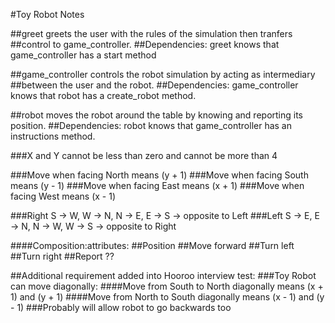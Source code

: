 #Toy Robot Notes

##greet greets the user with the rules of the simulation then tranfers
##control to game_controller.
##Dependencies: greet knows that game_controller has a start method

##game_controller controls the robot simulation by acting as intermediary
##between the user and the robot.
##Dependencies: game_controller knows that robot has a create_robot method.

##robot moves the robot around the table by knowing and reporting its position.
##Dependencies: robot knows that game_controller has an instructions method.

###X and Y cannot be less than zero and cannot be more than 4

###Move when facing North means (y + 1)
###Move when facing South means (y - 1)
###Move when facing East means (x + 1)
###Move when facing West means (x - 1)

###Right S -> W, W -> N, N -> E, E -> S -> opposite to Left
###Left S -> E, E -> N, N -> W, W -> S -> opposite to Right

####Composition:attributes:
##Position
##Move forward
##Turn left
##Turn right
##Report ??


##Additional requirement added into Hooroo interview test:
###Toy Robot can move diagonally:
####Move from South to North diagonally means (x + 1) and (y + 1)
####Move from North to South diagonally means (x - 1) and (y - 1)
###Probably will allow robot to go backwards too
